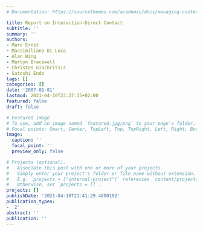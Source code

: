 ```yaml
---
# Documentation: https://sourcethemes.com/academic/docs/managing-content/

title: Report on Interaction-Direct Contact
subtitle: ''
summary: ''
authors:
- Marc Ernst
- Massimiliano Di Luca
- Alan Wing
- Martyn Bracewell
- Christos Giachritsis
- Satoshi Endo
tags: []
categories: []
date: '2007-01-01'
lastmod: 2021-04-10T23:37:35+02:00
featured: false
draft: false

# Featured image
# To use, add an image named `featured.jpg/png` to your page's folder.
# Focal points: Smart, Center, TopLeft, Top, TopRight, Left, Right, BottomLeft, Bottom, BottomRight.
image:
  caption: ''
  focal_point: ''
  preview_only: false

# Projects (optional).
#   Associate this post with one or more of your projects.
#   Simply enter your project's folder or file name without extension.
#   E.g. `projects = ["internal-project"]` references `content/project/deep-learning/index.md`.
#   Otherwise, set `projects = []`.
projects: []
publishDate: '2021-04-10T21:41:29.480019Z'
publication_types:
- '2'
abstract: ''
publication: ''
---
```

